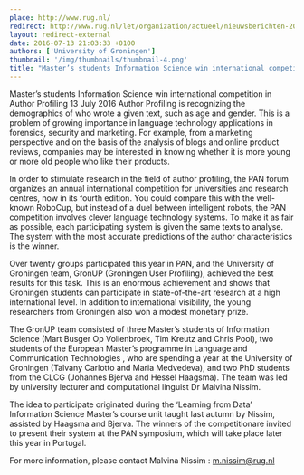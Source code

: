 ```yaml
---
place: http://www.rug.nl/
redirect: http://www.rug.nl/let/organization/actueel/nieuwsberichten-2016/2016-07-13-students-information-science-win-competition?lang=en
layout: redirect-external
date: 2016-07-13 21:03:33 +0100
authors: ['University of Groningen']
thumbnail: '/img/thumbnails/thumbnail-4.png'
title: "Master’s students Information Science win international competition in Author Profiling"
---
```


Master’s students Information Science win international competition in Author Profiling
13 July 2016
Author Profiling is recognizing the demographics of who wrote a given text, such as age and gender. This is a problem of growing importance in language technology applications in forensics, security and marketing. For example, from a marketing perspective and on the basis of the analysis of blogs and online product reviews, companies may be interested in knowing whether it is more young or more old people who like their products.

In order to stimulate research in the field of author profiling, the PAN forum organizes an annual international competition for universities and research centres, now in its fourth edition. You could compare this with the well-known RoboCup, but instead of a duel between intelligent robots, the PAN competition involves clever language technology systems. To make it as fair as possible, each participating system is given the same texts to analyse. The system with the most accurate predictions of the author characteristics is the winner.

Over twenty groups participated this year in PAN, and the University of Groningen team, GronUP (Groningen User Profiling), achieved the best results for this task. This is an enormous achievement and shows that Groningen students can participate in state-of-the-art research at a high international level. In addition to international visibility, the young researchers from Groningen also won a modest monetary prize.

The GronUP team consisted of three Master’s students of Information Science (Mart Busger Op Vollenbroek, Tim Kreutz and Chris Pool), two students of the European Master’s programme in Language and Communication Technologies , who are spending a year at the University of Groningen (Talvany Carlotto and Maria Medvedeva), and two PhD students from the CLCG (Johannes Bjerva and Hessel Haagsma). The team was led by university lecturer and computational linguist Dr Malvina Nissim.

The idea to participate originated during the ‘Learning from Data’ Information Science Master’s course unit taught last autumn by Nissim, assisted by Haagsma and Bjerva. The winners of the competitionare invited to present their system at the PAN symposium, which will take place later this year in Portugal.

For more information, please contact Malvina Nissim : m.nissim@rug.nl